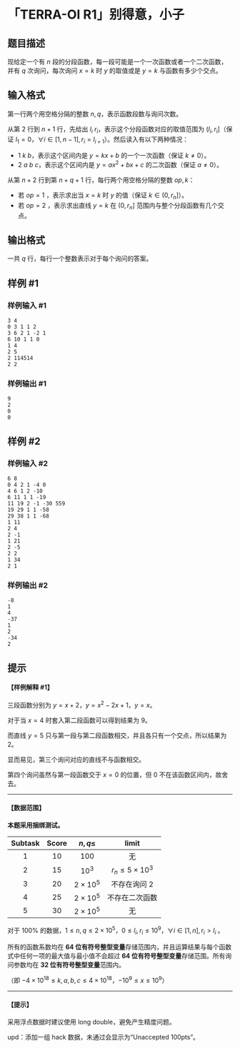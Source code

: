# 「TERRA-OI R1」别得意，小子

## 题目描述

现给定一个有 $n$ 段的分段函数，每一段可能是一个一次函数或者一个二次函数，并有 $q$ 次询问，每次询问 $x=k$ 时 $y$ 的取值或是 $y=k$ 与函数有多少个交点。



## 输入格式

第一行两个用空格分隔的整数 $n,q$，表示函数段数与询问次数。

从第 $2$ 行到 $n+1$ 行，先给出 $l_i$ $r_i$，表示这个分段函数对应的取值范围为 $(l_i,r_i]$（保证 $l_1=0$，$\forall i\in [1,n-1],r_i=l_{i+1}$）。然后读入有以下两种情况：

- $1$ $k$ $b$，表示这个区间内是 $y=kx+b$ 的一个一次函数（保证 $k\ne 0$）。
- $2$ $a$ $b$ $c$，表示这个区间内是 $y=ax^2+bx+c$ 的二次函数（保证 $a\ne 0$）。

从第 $n+2$ 行到第 $n+q+1$ 行，每行两个用空格分隔的整数 $op,k$：

- 若 $op=1$ ，表示求出当 $x=k$ 时 $y$ 的值（保证 $k\in (0,r_n]$）。
- 若 $op=2$ ，表示求出直线 $y=k$ 在 $(0,r_n]$ 范围内与整个分段函数有几个交点。

## 输出格式

一共 $q$ 行，每行一个整数表示对于每个询问的答案。

## 样例 #1

### 样例输入 #1
```
3 4
0 3 1 1 2
3 6 2 1 -2 1
6 10 1 1 0
1 4
2 5
2 114514
2 2
```

### 样例输出 #1

```
9
2
0
0
```

## 样例 #2

### 样例输入 #2
```
6 8
0 4 2 1 -4 0 
4 6 1 2 -10 
6 11 1 1 -19 
11 19 2 -1 -30 559 
19 29 1 1 -58 
29 38 1 1 -68 
1 11
2 4
2 -1
1 21
2 -5
2 2
1 34
2 1
```

### 样例输出 #2

```
-8
1
4
-37
1
2
-34
2
```

## 提示

#### 【样例解释 #1】

三段函数分别为 $y=x+2$，$y=x^2-2x+1$，$y=x$。

对于当 $x=4$ 时套入第二段函数可以得到结果为 $9$。

而直线 $y=5$ 只与第一段与第二段函数相交，并且各只有一个交点，所以结果为 $2$。

显而易见，第三个询问对应的直线不与函数相交。

第四个询问虽然与第一段函数交于 $x=0$ 的位置，但 $0$ 不在该函数区间内，故舍去。

------------

#### 【数据范围】

**本题采用捆绑测试。**

| Subtask | Score | $n,q\le$ | limit |
| :----------: | :----------: | :----------: | :----------: |
| $1$ | $10$ | $100$ | 无 |
| $2$ | $15$ | $10^3$ | $r_n\le 5\times 10^3$ |
| $3$ | $20$ | $2\times 10^5$ | 不存在询问 $2$ |
| $4$ | $25$ | $2\times 10^5$ | 不存在二次函数 |
| $5$ | $30$ | $2\times 10^5$ | 无 |

对于 $100\%$ 的数据，$1\le n,q\le 2\times 10^5$，$0\le l_i,r_i\le10^9$，$\forall i\in [1,n],r_i>l_i$ 。

所有的函数系数均在 **$64$ 位有符号整型变量**存储范围内，并且运算结果与每个函数式中任何一项的最大值与最小值不会超过 **$64$ 位有符号整型变量**存储范围。所有询问参数均在 **$32$ 位有符号整型变量**范围内。

（即 $-4\times 10^{18}\le k,a,b,c\le 4\times 10^{18}$，$-10^9\le x\le 10^9$）

------------
#### 【提示】

采用浮点数据时建议使用 long double，避免产生精度问题。

upd：添加一组 hack 数据，未通过会显示为“Unaccepted 100pts”。
